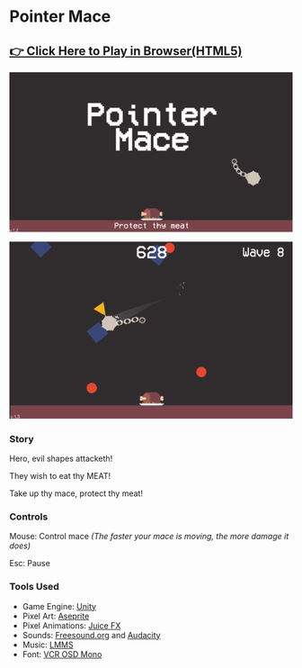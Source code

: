 # Pointer Mace
## [👉 Click Here to Play in Browser(HTML5)](https://fishwash.github.io/pointer-mace/)

![Title Image](imgs/pointermace1.PNG)

![Gameplay Image](imgs/pointermace2.PNG)

### Story

Hero, evil shapes attacketh! 

They wish to eat thy MEAT!

Take up thy mace, protect thy meat!

### Controls

Mouse: Control mace 
*(The faster your mace is moving, the more damage it does)*

Esc: Pause

### Tools Used

- Game Engine: [Unity](https://unity.com/)
- Pixel Art: [Aseprite](https://www.aseprite.org/)
- Pixel Animations: [Juice FX](https://codemanu.itch.io/juicefx)
- Sounds: [Freesound.org](https://freesound.org/) and [Audacity](https://www.audacityteam.org/)
- Music: [LMMS](https://lmms.io/)
- Font: [VCR OSD Mono](https://www.dafont.com/vcr-osd-mono.font)
